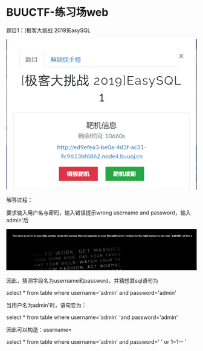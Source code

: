 # BUUCTF-练习场web

题目1：\[极客大挑战 2019\]EasySQL

![](../.gitbook/assets/image%20%28165%29.png)

解答过程：

要求输入用户名与密码，输入错误提示wrong username and password，输入admin'后

![](../.gitbook/assets/image%20%28163%29.png)

因此，猜测字段名为username和password，并猜想其sql语句为

select \* from table where username='admin' and password='admin'

当用户名为admin'时，语句变为：

select \* from table where username='admin'  'and password='admin'

因此可以构造：username=

select \* from table where username='admin' and password=' ' or 1=1-- '



